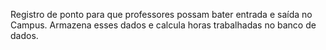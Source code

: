 Registro de ponto para que professores possam bater entrada e saída no Campus. Armazena esses dados e calcula horas trabalhadas no banco de dados.
